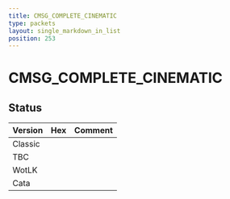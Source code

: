 ```yaml
---
title: CMSG_COMPLETE_CINEMATIC
type: packets
layout: single_markdown_in_list
position: 253
---
```


# CMSG_COMPLETE_CINEMATIC

## Status

Version | Hex | Comment
---------- | ---------- | ---------- 
Classic |  |  
TBC |  |  
WotLK |  |  
Cata |  |  
